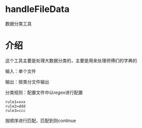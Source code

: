 # handleFileData
数据分类工具

# 介绍
这个工具主要是处理大数据分类的，主要是用来处理师傅们的字典的

输入：单个文件

输出：按类分文件输出

分类规则：配置文件中以*regex*进行配置

    rule1=xxx
    rule2=ddd
    rule3=ccc

按顺序进行匹配，匹配到则continue